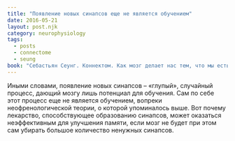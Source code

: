 ```yaml
---
title: "Появление новых синапсов еще не является обучением"
date: 2016-05-21
layout: post.njk
category: neurophysiology
tags:
  - posts
  - connectome
  - seung
book: "Себастьян Сеунг. Коннектом. Как мозг делает нас тем, что мы есть"
---
```


Иными словами, появление новых синапсов – «глупый», случайный процесс, дающий мозгу лишь потенциал для обучения. Сам по себе этот процесс еще не является обучением, вопреки неофренологической теории, о которой упоминалось выше. Вот почему лекарство, способствующее образованию синапсов, может оказаться неэффективным для улучшения памяти, если мозг не будет при этом сам убирать большое количество ненужных синапсов.
